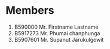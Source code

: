 Members
=======

  1. B590000 Mr. Firstname Lastname
  2. B5917273 Mr. Phumai chanphunga
  3. B5907601 Mr. Supanut Jarukulgowit
